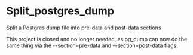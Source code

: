 # Split_postgres_dump
Split a Postgres dump file into pre-data and post-data sections

This project is closed and no longer needed, as pg_dump can now do the same thing via the --section=pre-data and --section=post-data flags.


